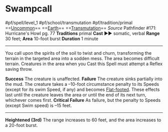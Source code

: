 # Swampcall
#pf/spell/level_1 #pf/school/transmutation #pf/tradition/primal
==[Uncommon](../../../Traits/Uncommon.md)== ==[Earth](../../../Traits/Earth.md)== ==[Transmutation](../../../Traits/Transmutation.md)==
*Source* Pathfinder #171: Hurricane's Howl pg. 77
**Traditions** primal
**Cast** ►► somatic, verbal
**Range** 30 feet; **Area** 10-foot burst
**Duration** 1 minute

---
You call upon the spirits of the soil to twist and churn, transforming the terrain in the targeted area into a sodden mess. The area becomes difficult terrain. Creatures in the area when you Cast this Spell must attempt a Reflex saving throw.

**Success** The creature is unaffected.
**Failure** The creature sinks partially into the mud. The creature takes a –10-foot circumstance penalty to its Speeds (except for its swim Speed, if any) and becomes [Flat-footed](../../../Conditions/Flat-footed.md). These effects last until the creature leaves the area or until the end of its next turn, whichever comes first.
**Critical Failure** As failure, but the penalty to Speeds (except Swim speed) is –15 feet.

<hr>

**Heightened (3rd)** The range increases to 60 feet, and the area increases to a 20-foot burst.